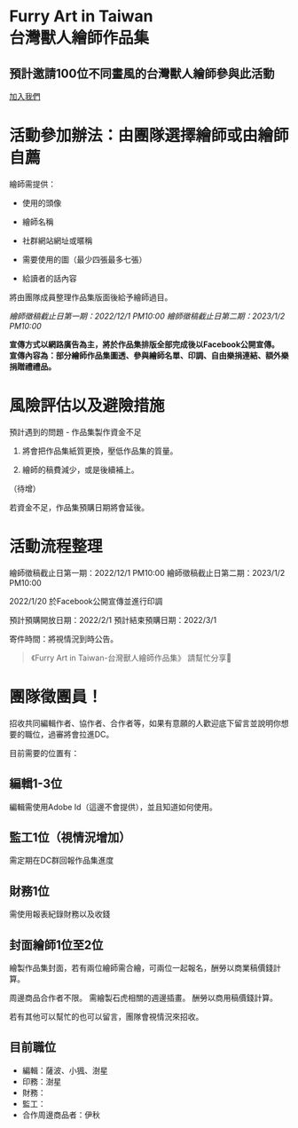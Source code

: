 Furry Art in Taiwan  
台灣獸人繪師作品集
===============================

預計邀請100位不同畫風的台灣獸人繪師參與此活動
------------------------

[加入我們](https://www.facebook.com/Sabo9335)

活動參加辦法：由團隊選擇繪師或由繪師自薦
====================

繪師需提供：

*   使用的頭像
    
*   繪師名稱
    
*   社群網站網址或暱稱
    
*   需要使用的圖（最少四張最多七張）
    
*   給讀者的話內容
    

將由團隊成員整理作品集版面後給予繪師過目。

_繪師徵稿截止日第一期：2022/12/1 PM10:00 繪師徵稿截止日第二期：2023/1/2 PM10:00_

**宣傳方式以網路廣告為主，將於作品集排版全部完成後以Facebook公開宣傳。 宣傳內容為：部分繪師作品集圖透、參與繪師名單、印調、自由樂捐連結、額外樂捐贈禮禮品。**

風險評估以及避險措施
==========

預計遇到的問題 - 作品集製作資金不足

1.  將會把作品集紙質更換，壓低作品集的質量。
    
2.  繪師的稿費減少，或是後續補上。
    

（待增）

若資金不足，作品集預購日期將會延後。

活動流程整理
======

繪師徵稿截止日第一期：2022/12/1 PM10:00 繪師徵稿截止日第二期：2023/1/2 PM10:00

2022/1/20 於Facebook公開宣傳並進行印調

預計預購開放日期：2022/2/1 預計結束預購日期：2022/3/1

寄件時間：將視情況到時公告。

> 《Furry Art in Taiwan-台灣獸人繪師作品集》 請幫忙分享🤍

團隊徵團員！
======

招收共同編輯作者、協作者、合作者等，如果有意願的人歡迎底下留言並說明你想要的職位，過審將會拉進DC。

目前需要的位置有：

編輯1-3位
------

編輯需使用Adobe Id（這邊不會提供），並且知道如何使用。

監工1位（視情況增加）
-----------

需定期在DC群回報作品集進度

財務1位
----

需使用報表紀錄財務以及收錢

封面繪師1位至2位
---------

繪製作品集封面，若有兩位繪師需合繪，可兩位一起報名，酬勞以商業稿價錢計算。

周邊商品合作者不限。 需繪製石虎相關的週邊插畫。 酬勞以商用稿價錢計算。

若有其他可以幫忙的也可以留言，團隊會視情況來招收。

目前職位
----

*   編輯：薩波、小猦、澍星
*   印務：澍星
*   財務：
*   監工：
*   合作周邊商品者：伊秋
